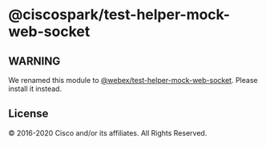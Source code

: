 # @ciscospark/test-helper-mock-web-socket

## WARNING

We renamed this module to [@webex/test-helper-mock-web-socket](https://www.npmjs.com/package/@webex/test-helper-mock-web-socket). Please install it instead.

## License

© 2016-2020 Cisco and/or its affiliates. All Rights Reserved.
